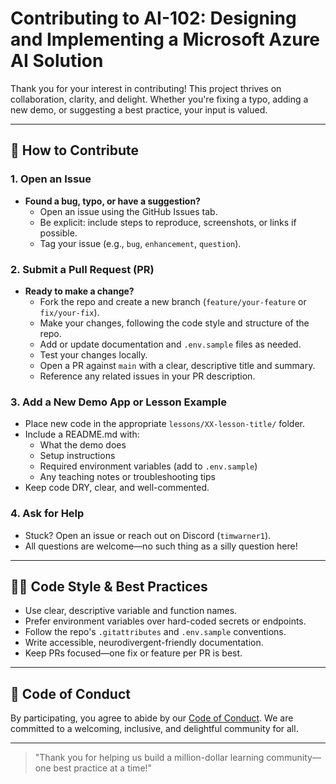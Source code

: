 # Contributing to AI-102: Designing and Implementing a Microsoft Azure AI Solution

Thank you for your interest in contributing! This project thrives on collaboration, clarity, and delight. Whether you're fixing a typo, adding a new demo, or suggesting a best practice, your input is valued.

---

## 📝 How to Contribute

### 1. Open an Issue
- **Found a bug, typo, or have a suggestion?**
  - Open an issue using the GitHub Issues tab.
  - Be explicit: include steps to reproduce, screenshots, or links if possible.
  - Tag your issue (e.g., `bug`, `enhancement`, `question`).

### 2. Submit a Pull Request (PR)
- **Ready to make a change?**
  - Fork the repo and create a new branch (`feature/your-feature` or `fix/your-fix`).
  - Make your changes, following the code style and structure of the repo.
  - Add or update documentation and `.env.sample` files as needed.
  - Test your changes locally.
  - Open a PR against `main` with a clear, descriptive title and summary.
  - Reference any related issues in your PR description.

### 3. Add a New Demo App or Lesson Example
- Place new code in the appropriate `lessons/XX-lesson-title/` folder.
- Include a README.md with:
  - What the demo does
  - Setup instructions
  - Required environment variables (add to `.env.sample`)
  - Any teaching notes or troubleshooting tips
- Keep code DRY, clear, and well-commented.

### 4. Ask for Help
- Stuck? Open an issue or reach out on Discord (`timwarner1`).
- All questions are welcome—no such thing as a silly question here!

---

## 🧑‍🎓 Code Style & Best Practices
- Use clear, descriptive variable and function names.
- Prefer environment variables over hard-coded secrets or endpoints.
- Follow the repo's `.gitattributes` and `.env.sample` conventions.
- Write accessible, neurodivergent-friendly documentation.
- Keep PRs focused—one fix or feature per PR is best.

---

## 🤝 Code of Conduct
By participating, you agree to abide by our [Code of Conduct](CODE_OF_CONDUCT.md). We are committed to a welcoming, inclusive, and delightful community for all.

---

> "Thank you for helping us build a million-dollar learning community—one best practice at a time!" 